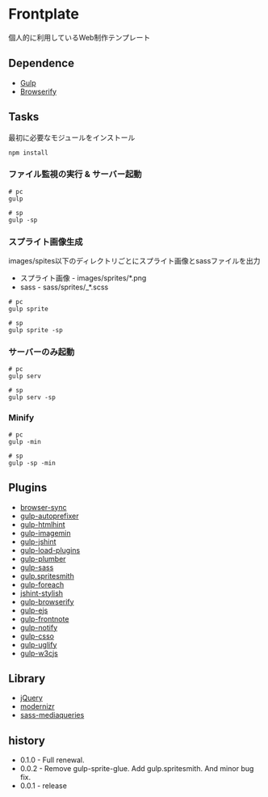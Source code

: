 # Frontplate

個人的に利用しているWeb制作テンプレート

## Dependence

* [Gulp](http://gulpjs.com/)
* [Browserify](http://browserify.org/)

## Tasks

最初に必要なモジュールをインストール

    npm install

### ファイル監視の実行 & サーバー起動

```
# pc
gulp

# sp
gulp -sp
```

### スプライト画像生成

images/spites以下のディレクトリごとにスプライト画像とsassファイルを出力

* スプライト画像 - images/sprites/*.png
* sass - sass/sprites/_*.scss

```
# pc
gulp sprite

# sp
gulp sprite -sp
```

### サーバーのみ起動

```
# pc
gulp serv

# sp
gulp serv -sp
```

### Minify

```
# pc
gulp -min

# sp
gulp -sp -min
```

##  Plugins

* [browser-sync](https://github.com/shakyShane/browser-sync)
* [gulp-autoprefixer](https://www.npmjs.org/package/gulp-autoprefixer)
* [gulp-htmlhint](https://www.npmjs.org/package/gulp-htmlhint)
* [gulp-imagemin](https://www.npmjs.org/package/gulp-imagemin)
* [gulp-jshint](https://www.npmjs.org/package/gulp-jshint)
* [gulp-load-plugins](https://www.npmjs.org/package/gulp-load-plugins)
* [gulp-plumber](https://www.npmjs.org/package/gulp-plumber)
* [gulp-sass](https://www.npmjs.org/package/gulp-sass)
* [gulp.spritesmith](https://github.com/twolfson/gulp.spritesmith)
* [gulp-foreach](https://www.npmjs.org/package/gulp-foreach)
* [jshint-stylish](https://github.com/sindresorhus/jshint-stylish)
* [gulp-browserify](https://www.npmjs.org/package/gulp-browserify)
* [gulp-ejs](https://www.npmjs.org/package/gulp-ejs)
* [gulp-frontnote](https://www.npmjs.org/package/gulp-frontnote)
* [gulp-notify](https://www.npmjs.org/package/gulp-notify)
* [gulp-csso](https://www.npmjs.org/package/gulp-csso)
* [gulp-uglify](https://www.npmjs.org/package/gulp-uglify)
* [gulp-w3cjs](https://www.npmjs.org/package/gulp-w3cjs)


## Library
* [jQuery](http://jquery.com/)
* [modernizr](http://modernizr.com/)
* [sass-mediaqueries](https://github.com/paranoida/sass-mediaqueries)

## history
* 0.1.0 - Full renewal.
* 0.0.2 - Remove gulp-sprite-glue. Add gulp.spritesmith. And minor bug fix.
* 0.0.1 - release